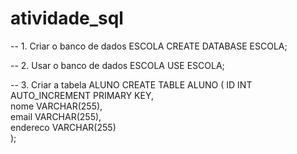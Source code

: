 ﻿# atividade_sql
-- 1. Criar o banco de dados ESCOLA
CREATE DATABASE ESCOLA;

-- 2. Usar o banco de dados ESCOLA
USE ESCOLA;

-- 3. Criar a tabela ALUNO
CREATE TABLE ALUNO (
    ID INT AUTO_INCREMENT PRIMARY KEY,  
    nome VARCHAR(255),                  
    email VARCHAR(255),                 
    endereco VARCHAR(255)              
);

